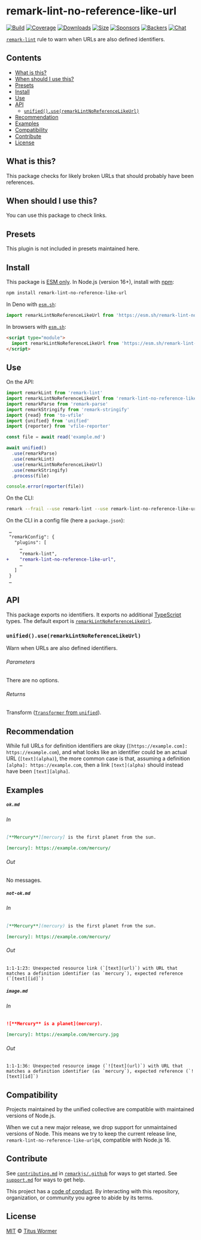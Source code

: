 <!--This file is generated-->

# remark-lint-no-reference-like-url

[![Build][badge-build-image]][badge-build-url]
[![Coverage][badge-coverage-image]][badge-coverage-url]
[![Downloads][badge-downloads-image]][badge-downloads-url]
[![Size][badge-size-image]][badge-size-url]
[![Sponsors][badge-funding-sponsors-image]][badge-funding-url]
[![Backers][badge-funding-backers-image]][badge-funding-url]
[![Chat][badge-chat-image]][badge-chat-url]

[`remark-lint`][github-remark-lint] rule to warn when URLs are also defined identifiers.

## Contents

* [What is this?](#what-is-this)
* [When should I use this?](#when-should-i-use-this)
* [Presets](#presets)
* [Install](#install)
* [Use](#use)
* [API](#api)
  * [`unified().use(remarkLintNoReferenceLikeUrl)`](#unifieduseremarklintnoreferencelikeurl)
* [Recommendation](#recommendation)
* [Examples](#examples)
* [Compatibility](#compatibility)
* [Contribute](#contribute)
* [License](#license)

## What is this?

This package checks for likely broken URLs that should probably have been
references.

## When should I use this?

You can use this package to check links.

## Presets

This plugin is not included in presets maintained here.

## Install

This package is [ESM only][github-gist-esm].
In Node.js (version 16+),
install with [npm][npm-install]:

```sh
npm install remark-lint-no-reference-like-url
```

In Deno with [`esm.sh`][esm-sh]:

```js
import remarkLintNoReferenceLikeUrl from 'https://esm.sh/remark-lint-no-reference-like-url@4'
```

In browsers with [`esm.sh`][esm-sh]:

```html
<script type="module">
  import remarkLintNoReferenceLikeUrl from 'https://esm.sh/remark-lint-no-reference-like-url@4?bundle'
</script>
```

## Use

On the API:

```js
import remarkLint from 'remark-lint'
import remarkLintNoReferenceLikeUrl from 'remark-lint-no-reference-like-url'
import remarkParse from 'remark-parse'
import remarkStringify from 'remark-stringify'
import {read} from 'to-vfile'
import {unified} from 'unified'
import {reporter} from 'vfile-reporter'

const file = await read('example.md')

await unified()
  .use(remarkParse)
  .use(remarkLint)
  .use(remarkLintNoReferenceLikeUrl)
  .use(remarkStringify)
  .process(file)

console.error(reporter(file))
```

On the CLI:

```sh
remark --frail --use remark-lint --use remark-lint-no-reference-like-url .
```

On the CLI in a config file (here a `package.json`):

```diff
 …
 "remarkConfig": {
   "plugins": [
     …
     "remark-lint",
+    "remark-lint-no-reference-like-url",
     …
   ]
 }
 …
```

## API

This package exports no identifiers.
It exports no additional [TypeScript][typescript] types.
The default export is
[`remarkLintNoReferenceLikeUrl`][api-remark-lint-no-reference-like-url].

### `unified().use(remarkLintNoReferenceLikeUrl)`

Warn when URLs are also defined identifiers.

###### Parameters

There are no options.

###### Returns

Transform ([`Transformer` from `unified`][github-unified-transformer]).

## Recommendation

While full URLs for definition identifiers are okay
(`[https://example.com]: https://example.com`),
and what looks like an identifier could be an actual URL (`[text](alpha)`),
the more common case is that,
assuming a definition `[alpha]: https://example.com`,
then a link `[text](alpha)` should instead have been `[text][alpha]`.

## Examples

##### `ok.md`

###### In

```markdown
[**Mercury**][mercury] is the first planet from the sun.

[mercury]: https://example.com/mercury/
```

###### Out

No messages.

##### `not-ok.md`

###### In

```markdown
[**Mercury**](mercury) is the first planet from the sun.

[mercury]: https://example.com/mercury/
```

###### Out

```text
1:1-1:23: Unexpected resource link (`[text](url)`) with URL that matches a definition identifier (as `mercury`), expected reference (`[text][id]`)
```

##### `image.md`

###### In

```markdown
![**Mercury** is a planet](mercury).

[mercury]: https://example.com/mercury.jpg
```

###### Out

```text
1:1-1:36: Unexpected resource image (`![text](url)`) with URL that matches a definition identifier (as `mercury`), expected reference (`![text][id]`)
```

## Compatibility

Projects maintained by the unified collective are compatible with maintained
versions of Node.js.

When we cut a new major release, we drop support for unmaintained versions of
Node.
This means we try to keep the current release line,
`remark-lint-no-reference-like-url@4`,
compatible with Node.js 16.

## Contribute

See [`contributing.md`][github-dotfiles-contributing] in [`remarkjs/.github`][github-dotfiles-health] for ways
to get started.
See [`support.md`][github-dotfiles-support] for ways to get help.

This project has a [code of conduct][github-dotfiles-coc].
By interacting with this repository, organization, or community you agree to
abide by its terms.

## License

[MIT][file-license] © [Titus Wormer][author]

[api-remark-lint-no-reference-like-url]: #unifieduseremarklintnoreferencelikeurl

[author]: https://wooorm.com

[badge-build-image]: https://github.com/remarkjs/remark-lint/workflows/main/badge.svg

[badge-build-url]: https://github.com/remarkjs/remark-lint/actions

[badge-chat-image]: https://img.shields.io/badge/chat-discussions-success.svg

[badge-chat-url]: https://github.com/remarkjs/remark/discussions

[badge-coverage-image]: https://img.shields.io/codecov/c/github/remarkjs/remark-lint.svg

[badge-coverage-url]: https://codecov.io/github/remarkjs/remark-lint

[badge-downloads-image]: https://img.shields.io/npm/dm/remark-lint-no-reference-like-url.svg

[badge-downloads-url]: https://www.npmjs.com/package/remark-lint-no-reference-like-url

[badge-funding-backers-image]: https://opencollective.com/unified/backers/badge.svg

[badge-funding-sponsors-image]: https://opencollective.com/unified/sponsors/badge.svg

[badge-funding-url]: https://opencollective.com/unified

[badge-size-image]: https://img.shields.io/bundlejs/size/remark-lint-no-reference-like-url

[badge-size-url]: https://bundlejs.com/?q=remark-lint-no-reference-like-url

[esm-sh]: https://esm.sh

[file-license]: https://github.com/remarkjs/remark-lint/blob/main/license

[github-dotfiles-coc]: https://github.com/remarkjs/.github/blob/main/code-of-conduct.md

[github-dotfiles-contributing]: https://github.com/remarkjs/.github/blob/main/contributing.md

[github-dotfiles-health]: https://github.com/remarkjs/.github

[github-dotfiles-support]: https://github.com/remarkjs/.github/blob/main/support.md

[github-gist-esm]: https://gist.github.com/sindresorhus/a39789f98801d908bbc7ff3ecc99d99c

[github-remark-lint]: https://github.com/remarkjs/remark-lint

[github-unified-transformer]: https://github.com/unifiedjs/unified#transformer

[npm-install]: https://docs.npmjs.com/cli/install

[typescript]: https://www.typescriptlang.org
